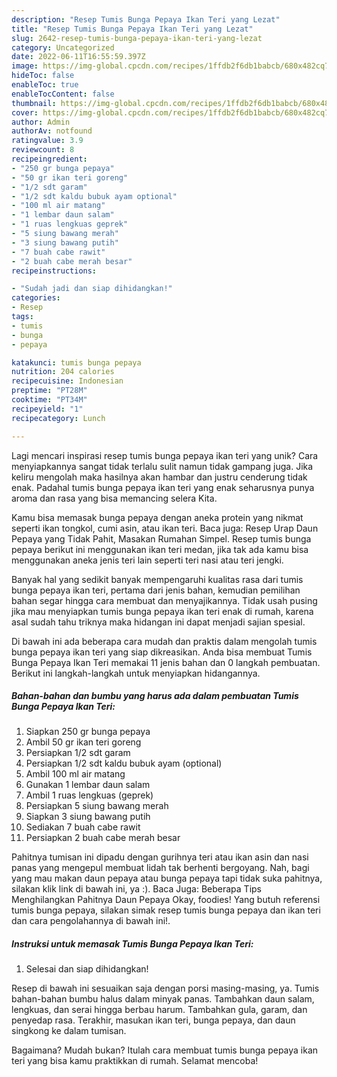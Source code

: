 ```yaml
---
description: "Resep Tumis Bunga Pepaya Ikan Teri yang Lezat"
title: "Resep Tumis Bunga Pepaya Ikan Teri yang Lezat"
slug: 2642-resep-tumis-bunga-pepaya-ikan-teri-yang-lezat
category: Uncategorized
date: 2022-06-11T16:55:59.397Z
image: https://img-global.cpcdn.com/recipes/1ffdb2f6db1babcb/680x482cq70/tumis-bunga-pepaya-ikan-teri-foto-resep-utama.jpg
hideToc: false
enableToc: true
enableTocContent: false
thumbnail: https://img-global.cpcdn.com/recipes/1ffdb2f6db1babcb/680x482cq70/tumis-bunga-pepaya-ikan-teri-foto-resep-utama.jpg
cover: https://img-global.cpcdn.com/recipes/1ffdb2f6db1babcb/680x482cq70/tumis-bunga-pepaya-ikan-teri-foto-resep-utama.jpg
author: Admin
authorAv: notfound
ratingvalue: 3.9
reviewcount: 8
recipeingredient:
- "250 gr bunga pepaya"
- "50 gr ikan teri goreng"
- "1/2 sdt garam"
- "1/2 sdt kaldu bubuk ayam optional"
- "100 ml air matang"
- "1 lembar daun salam"
- "1 ruas lengkuas geprek"
- "5 siung bawang merah"
- "3 siung bawang putih"
- "7 buah cabe rawit"
- "2 buah cabe merah besar"
recipeinstructions:

- "Sudah jadi dan siap dihidangkan!"
categories:
- Resep
tags:
- tumis
- bunga
- pepaya

katakunci: tumis bunga pepaya 
nutrition: 204 calories
recipecuisine: Indonesian
preptime: "PT28M"
cooktime: "PT34M"
recipeyield: "1"
recipecategory: Lunch

---
```





Lagi mencari inspirasi resep tumis bunga pepaya ikan teri yang unik? Cara menyiapkannya sangat tidak terlalu sulit namun tidak gampang juga. Jika keliru mengolah maka hasilnya akan hambar dan justru cenderung tidak enak. Padahal tumis bunga pepaya ikan teri yang enak seharusnya punya aroma dan rasa yang bisa memancing selera Kita.





Kamu bisa memasak bunga pepaya dengan aneka protein yang nikmat seperti ikan tongkol, cumi asin, atau ikan teri. Baca juga: Resep Urap Daun Pepaya yang Tidak Pahit, Masakan Rumahan Simpel. Resep tumis bunga pepaya berikut ini menggunakan ikan teri medan, jika tak ada kamu bisa menggunakan aneka jenis teri lain seperti teri nasi atau teri jengki.

Banyak hal yang sedikit banyak mempengaruhi kualitas rasa dari tumis bunga pepaya ikan teri, pertama dari jenis bahan, kemudian pemilihan bahan segar hingga cara membuat dan menyajikannya. Tidak usah pusing jika mau menyiapkan tumis bunga pepaya ikan teri enak di rumah, karena asal sudah tahu triknya maka hidangan ini dapat menjadi sajian spesial.






Di bawah ini ada beberapa cara mudah dan praktis dalam mengolah tumis bunga pepaya ikan teri yang siap dikreasikan. Anda bisa membuat Tumis Bunga Pepaya Ikan Teri memakai 11 jenis bahan dan 0 langkah pembuatan. Berikut ini langkah-langkah untuk menyiapkan hidangannya.

<!--inarticleads1-->

##### Bahan-bahan dan bumbu yang harus ada dalam pembuatan Tumis Bunga Pepaya Ikan Teri:

1. Siapkan 250 gr bunga pepaya
1. Ambil 50 gr ikan teri goreng
1. Persiapkan 1/2 sdt garam
1. Persiapkan 1/2 sdt kaldu bubuk ayam (optional)
1. Ambil 100 ml air matang
1. Gunakan 1 lembar daun salam
1. Ambil 1 ruas lengkuas (geprek)
1. Persiapkan 5 siung bawang merah
1. Siapkan 3 siung bawang putih
1. Sediakan 7 buah cabe rawit
1. Persiapkan 2 buah cabe merah besar


Pahitnya tumisan ini dipadu dengan gurihnya teri atau ikan asin dan nasi panas yang mengepul membuat lidah tak berhenti bergoyang. Nah, bagi yang mau makan daun pepaya atau bunga pepaya tapi tidak suka pahitnya, silakan klik link di bawah ini, ya :). Baca Juga: Beberapa Tips Menghilangkan Pahitnya Daun Pepaya Okay, foodies! Yang butuh referensi tumis bunga pepaya, silakan simak resep tumis bunga pepaya dan ikan teri dan cara pengolahannya di bawah ini!. 

<!--inarticleads2-->

##### Instruksi untuk memasak Tumis Bunga Pepaya Ikan Teri:


1. Selesai dan siap dihidangkan!

Resep di bawah ini sesuaikan saja dengan porsi masing-masing, ya. Tumis bahan-bahan bumbu halus dalam minyak panas. Tambahkan daun salam, lengkuas, dan serai hingga berbau harum. Tambahkan gula, garam, dan penyedap rasa. Terakhir, masukan ikan teri, bunga pepaya, dan daun singkong ke dalam tumisan. 

Bagaimana? Mudah bukan? Itulah cara membuat tumis bunga pepaya ikan teri yang bisa kamu praktikkan di rumah. Selamat mencoba!

